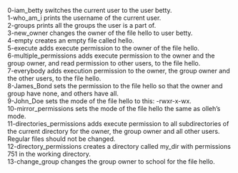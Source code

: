 0-iam_betty switches the current user to the user betty.  
1-who_am_i prints the username of the current user.  
2-groups prints all the groups the user is a part of.  
3-new_owner changes the owner of the file hello to user betty.  
4-empty creates an empty file called hello.  
5-execute adds execute permission to the owner of the file hello.  
6-multiple_permissions adds execute permission to the owner and the group owner, and read permission to other users, to the file hello.  
7-everybody adds execution permission to the owner, the group owner and the other users, to the file hello.  
8-James_Bond sets the permission to the file hello so that the owner and group have none, and others have all.  
9-John_Doe  sets the mode of the file hello to this: -rwxr-x-wx.  
10-mirror_permissions sets the mode of the file hello the same as olleh’s mode.  
11-directories_permissions adds execute permission to all subdirectories of the current directory for the owner, the group owner and all other users. Regular files should not be changed.  
12-directory_permissions creates a directory called my_dir with permissions 751 in the working directory.  
13-change_group changes the group owner to school for the file hello.  
